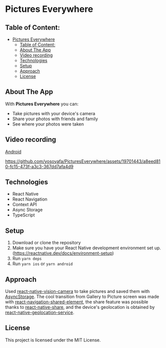 # Pictures Everywhere
## Table of Content:

- [Pictures Everywhere](#pictures-everywhere)
  - [Table of Content:](#table-of-content)
  - [About The App](#about-the-app)
  - [Video recording](#video-recording)
  - [Technologies](#technologies)
  - [Setup](#setup)
  - [Approach](#approach)
  - [License](#license)

## About The App
With **Pictures Everywhere** you can: 
- Take pictures with your device's camera
- Share your photos with friends and family
- See where your photos were taken

## Video recording
[Android](https://github.com/yosoyafa/PicturesEverywhere/assets/19701443/543c04e9-72b3-491c-81d2-eee477b63b12)

https://github.com/yosoyafa/PicturesEverywhere/assets/19701443/a8eed810-fc15-473f-a3c3-367dd7afa4d9

## Technologies
- React Native
- React Navigation
- Context API
- Async Storage
- TypeScript

## Setup
1. Download or clone the repository
2. Make sure you have your React Native development environment set up. (https://reactnative.dev/docs/environment-setup)
3. Run `yarn deps`
4. Run `yarn ios` or `yarn android`

## Approach
Used [react-native-vision-camera](https://github.com/mrousavy/react-native-vision-camera) to take pictures and saved them with [AsyncStorage](https://github.com/react-native-async-storage/async-storage). The cool transition from Gallery to Picture screen was made with [react-navigation-shared-element](https://github.com/IjzerenHein/react-navigation-shared-element), the share feature was possible thanks to [react-native-share](https://github.com/react-native-share/react-native-share), and the device's geolocation is obtained by [react-native-geolocation-service](https://github.com/Agontuk/react-native-geolocation-service).

## License

This project is licensed under the MIT License.
